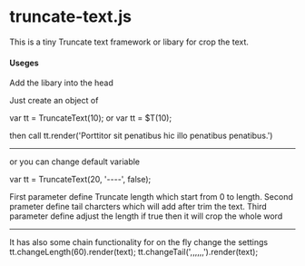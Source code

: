 # truncate-text.js
This is a tiny Truncate text framework or libary for crop the text.

#### Useges

Add the libary into the head 

Just create an object of 

var tt = TruncateText(10);
or 
var tt = $T(10);

then call tt.render('Porttitor sit penatibus hic illo penatibus penatibus.')

-----------------------------------------------
or you can change default variable 

var tt = TruncateText(20, '----', false);

First parameter define Truncate  length which start from 0 to length.
Second prameter define tail charcters which will add after trim the text.
Third parameter define adjust the length if true then it will crop the whole word

----------------------------------

It has also some chain functionality for on the fly change the settings
tt.changeLength(60).render(text);
tt.changeTail(',,,,,,').render(text);
 
